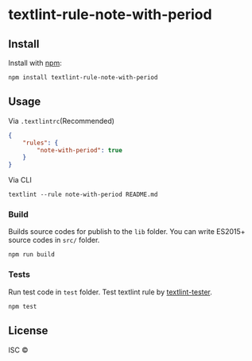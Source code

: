 # textlint-rule-note-with-period



## Install

Install with [npm](https://www.npmjs.com/):

    npm install textlint-rule-note-with-period

## Usage

Via `.textlintrc`(Recommended)

```json
{
    "rules": {
        "note-with-period": true
    }
}
```

Via CLI

```
textlint --rule note-with-period README.md
```

### Build

Builds source codes for publish to the `lib` folder.
You can write ES2015+ source codes in `src/` folder.

    npm run build

### Tests

Run test code in `test` folder.
Test textlint rule by [textlint-tester](https://github.com/textlint/textlint-tester "textlint-tester").

    npm test

## License

ISC © 
